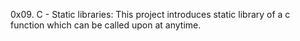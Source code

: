 0x09. C - Static libraries: This project introduces static library of a c function which can be called upon at anytime.
